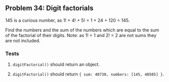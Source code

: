 ## Problem 34: Digit factorials

145 is a curious number, as 1! + 4! + 5! = 1 + 24 + 120 = 145.

Find the numbers and the sum of the numbers which are equal to the sum of the factorial of their digits.
Note: as 1! = 1 and 2! = 2 are not sums they are not included.

### Tests

1. `digitFactorial()` should return an object.

2. `digitFactorial()` should return `{ sum: 40730, numbers: [145, 40585] }`.